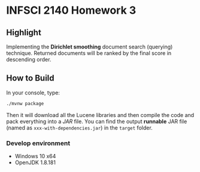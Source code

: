 # INFSCI 2140 Homework 3

## Highlight

Implementing the **Dirichlet smoothing** document search (querying) technique. Returned documents will be ranked by the final score in descending order.

## How to Build

In your console, type:

```bash
./mvnw package
```

Then it will download all the Lucene libraries and then compile the code and pack everything into a *JAR* file. You can find the output **runnable** JAR file (named as `xxx-with-dependencies.jar`) in the `target` folder.

### Develop environment

- Windows 10 x64
- OpenJDK 1.8.181


